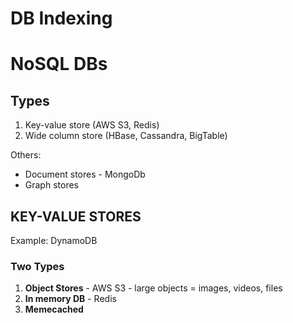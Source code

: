 # DB Indexing

# NoSQL DBs

## Types
1. Key-value store (AWS S3, Redis)
2. Wide column store (HBase, Cassandra, BigTable)

Others:
- Document stores - MongoDb
- Graph stores 

## KEY-VALUE STORES

Example: DynamoDB

### Two Types

1. **Object Stores** - AWS S3 - large objects = images, videos, files
2. **In memory DB** - Redis
3. **Memecached**
